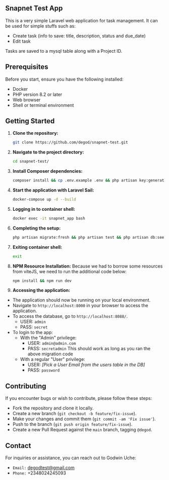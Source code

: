 ## Snapnet Test App

This is a very simple Laravel web application for task management. It can be used for simple stuffs such as:

-   Create task (info to save: title, description, status and due_date)
-   Edit task

Tasks are saved to a mysql table along with a Project ID.

## Prerequisites

Before you start, ensure you have the following installed:

-   Docker
-   PHP version 8.2 or later
-   Web browser
-   Shell or terminal environment

## Getting Started

1. **Clone the repository:**

    ```bash
    git clone https://github.com/degod/snapnet-test.git
    ```

2. **Navigate to the project directory:**

    ```bash
    cd snapnet-test/
    ```

3. **Install Composer dependencies:**

    ```bash
    composer install && cp .env.example .env && php artisan key:generate
    ```

4. **Start the application with Laravel Sail:**

    ```bash
    docker-compose up -d --build
    ```

5. **Logging in to container shell:**

    ```bash
    docker exec -it snapnet_app bash
    ```

6. **Completing the setup:**

    ```bash
    php artisan migrate:fresh && php artisan test && php artisan db:seed
    ```

7. **Exiting container shell:**

    ```bash
    exit
    ```

8. **NPM Resource Installation:**
   Because we had to borrow some resources from viteJS, we need to run the additional code below:

    ```bash
    npm install && npm run dev
    ```

9. **Accessing the application:**

-   The application should now be running on your local environment.
-   Navigate to `http://localhost:8000` in your browser to access the application.
-   To access the database, go to `http://localhost:8088/`.
    -   USER: `admin`
    -   PASS: `secret`
-   To login to the app:
    -   With the "Admin" privilege:
        -   USER: `admin@admin.com`
        -   PASS: `secretadmin`
            This should work as long as you ran the above migration code
    -   With a regular "User" privilege:
        -   USER: _[Pick a User Email from the users table in the DB]_
        -   PASS: `password`

## Contributing

If you encounter bugs or wish to contribute, please follow these steps:

-   Fork the repository and clone it locally.
-   Create a new branch (`git checkout -b feature/fix-issue`).
-   Make your changes and commit them (`git commit -am 'Fix issue'`).
-   Push to the branch (`git push origin feature/fix-issue`).
-   Create a new Pull Request against the `main` branch, tagging `@degod`.

## Contact

For inquiries or assistance, you can reach out to Godwin Uche:

-   `Email:` degodtest@gmail.com
-   `Phone:` +2348024245093
